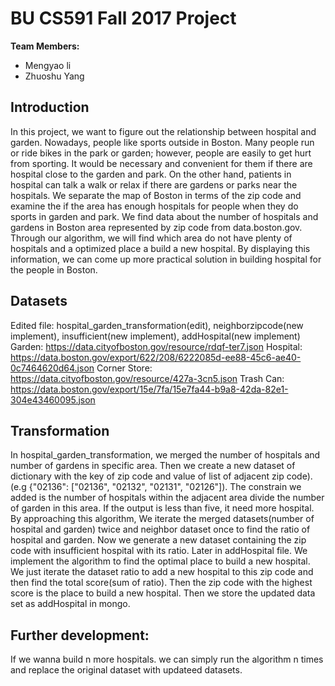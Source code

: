 # BU CS591 Fall 2017 Project

**Team Members:**
+ Mengyao li
+ Zhuoshu Yang

## Introduction
In this project, we want to figure out the relationship between hospital and garden. Nowadays, people like sports outside in Boston. Many people run or ride bikes in the park or garden; however, people are easily to get hurt from sporting. It would be necessary and convenient for them if there are hospital close to the garden and park. On the other hand, patients in hospital can talk a walk or relax if there are gardens or parks near the hospitals. We separate the map of Boston in terms of the zip code and examine the if the area has enough hospitals for people when they do sports in garden and park. We find data about the number of hospitals and gardens in Boston area represented by zip code from data.boston.gov. Through our algorithm, we will find which area do not have plenty of hospitals and a optimized place a build a new hospital. By displaying this information, we can come up more practical solution in building hospital for the people in Boston.

## Datasets
Edited file: hospital_garden_transformation(edit), neighborzipcode(new implement), insufficient(new implement), addHospital(new implement)
Garden: https://data.cityofboston.gov/resource/rdqf-ter7.json
Hospital: https://data.boston.gov/export/622/208/6222085d-ee88-45c6-ae40-0c7464620d64.json
Corner Store: https://data.cityofboston.gov/resource/427a-3cn5.json
Trash Can: https://data.boston.gov/export/15e/7fa/15e7fa44-b9a8-42da-82e1-304e43460095.json

## Transformation
In hospital_garden_transformation, we merged the number of hospitals and number of gardens in specific area. Then we create a new dataset of dictionary with the key of zip code and value of list of adjacent zip code). (e.g {"02136": ["02136", "02132", "02131", "02126"]). The constrain we added is the number of hospitals within the adjacent area divide the number of garden in this area. If the output is less than five, it need more hospital. By approaching this algorithm, We iterate the merged datasets(number of hospital and garden) twice and neighbor dataset once to find the ratio of hospital and garden. Now we generate a new dataset containing the zip code with insufficient hospital with its ratio. Later in addHospital file. We implement the algorithm to find the optimal place to build a new hospital. We just iterate the dataset ratio to add a new hospital to this zip code and then find the total score(sum of ratio). Then the zip code with the highest score is the place to build a new hospital. Then we store the updated data set as addHospital in mongo.

## Further development:
If we wanna build n more hospitals. we can simply run the algorithm n times and replace the original dataset with updateed datasets. 

